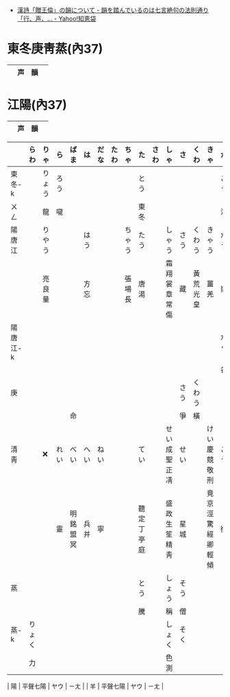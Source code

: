 
- [漢詩「贈王倫」の韻について - 韻を踏んでいるのは七言絶句の法則通り「行、声、... - Yahoo!知恵袋](https://detail.chiebukuro.yahoo.co.jp/qa/question_detail/q1492665619)

# 東冬庚靑蒸(內37)

|     | 声       | 韻  |     |
| --- | -------- | --- | --- |

# 江陽(內37)

|     | 声       | 韻  |     |
| --- | -------- | --- | --- |


|          | らわ   | りゃ   | ら   | ばま     | は   | だな | たわ | ちゃ   | た         | さわ   | しゃ         | さ     | くわ     | きゃ             | か   | わ     | や   | あ           |
| -------- | ------ | ------ | ---- | -------- | ---- | ---- | ---- | ------ | ---------- | ------ | ------------ | ------ | -------- | ---------------- | ---- | ------ | ---- | ------------ |
| 東冬-k   |        | りょう | ろう |          |      |      |      |        | とう       |        |              |        |          |                  | こう |        |      | おう         |
| ㄨㄥ     |        | 龍     | 嚨   |          |      |      |      |        | 東冬       |        |              |        |          |                  | 洪   |        |      |              |
| 陽唐江   |        | りやう |      |          | はう |      |      | ちゃう | たう       |        | しゃう       | さう   | くわう   | きゃう           | かう | わう   | やう | あう         |
|          |        | 亮良量 |      |          | 方忘 |      |      | 張場長 | 唐湯       |        | 霜翔裳章常傷 | 藏     | 黃荒光皇 | 薑羌             | 崗   | 王江往 | 陽   |              |
| 陽唐江-k |        |        |      |          |      |      |      |        |            |        |              |        |          |                  | かく |
|          |        |        |      |          |      |      |      |        |            |        |              |        |          |                  | 各   |
| 庚       |        |        |      |          |      |      |      |        |            |        |              | さう   | くわう   |
|          |        |        |      | 命       |      |      |      |        |            |        |              | 爭     | 橫       |
| 清靑     |        | ❌     | れい | べい     | へい | ねい |      |        | てい       |        | せい成聖正凊 | せい   |          | けい慶競敬刑     | こう | えい   |      | えい盈映楹英 |
|          |        |        | 靈   | 明銘盟冥 | 兵并 | 寧   |      |        | 聽定丁亭庭 |        | 盛政生笙精靑 | 星城   |          | 竟京涇驚經卿輕傾 | 衡   | 詠     |      | 纓營         |
| 蒸       |        |        |      |          |      |      |      |        | とう       |        | しょう       | そう   |          |                  |      |        |      | おう         |
|          |        |        |      |          |      |      |      |        | 騰         |        | 稱           | 僧     |          |                  |      |        |      |              |
| 蒸-k     | りょく |        |      |          |      |      |      |        |            |        | しょく       | そく   |
|          | 力     |        |      |          |      |      |      |        |            |        | 色測         |        |



| 陽  | 平聲七陽   | ヤウ | ㄧㄤ |
| 羊  | 平聲七陽   | ヤウ | ㄧㄤ |
